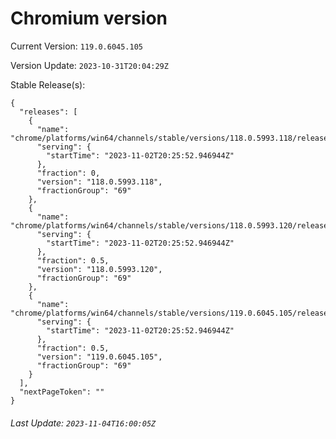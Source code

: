 # Chromium version

Current Version: `119.0.6045.105`

Version Update: `2023-10-31T20:04:29Z`

Stable Release(s):
```
{
  "releases": [
    {
      "name": "chrome/platforms/win64/channels/stable/versions/118.0.5993.118/releases/1698956752",
      "serving": {
        "startTime": "2023-11-02T20:25:52.946944Z"
      },
      "fraction": 0,
      "version": "118.0.5993.118",
      "fractionGroup": "69"
    },
    {
      "name": "chrome/platforms/win64/channels/stable/versions/118.0.5993.120/releases/1698956752",
      "serving": {
        "startTime": "2023-11-02T20:25:52.946944Z"
      },
      "fraction": 0.5,
      "version": "118.0.5993.120",
      "fractionGroup": "69"
    },
    {
      "name": "chrome/platforms/win64/channels/stable/versions/119.0.6045.105/releases/1698956752",
      "serving": {
        "startTime": "2023-11-02T20:25:52.946944Z"
      },
      "fraction": 0.5,
      "version": "119.0.6045.105",
      "fractionGroup": "69"
    }
  ],
  "nextPageToken": ""
}
```

###### Last Update: `2023-11-04T16:00:05Z`
        